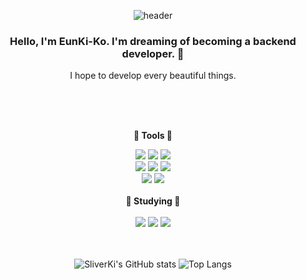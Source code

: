 <div align ="center">

![header](https://capsule-render.vercel.app/api?type=waving&text=Hello%20Stranger%20👋&color=timeGradient&height=270&section=header&fontColor=FFFFFF&fontSize=80&animation=twinkling)


### Hello, I'm EunKi-Ko. I'm dreaming of becoming a backend developer. 🌱
I hope to develop every beautiful things.

<br><br>

<br/><b>🫧 Tools 🫧</b><br/>



<img src="https://img.shields.io/badge/Python-003399?style=plastic&logo=Python&logoColor=white"/>
<img src="https://img.shields.io/badge/JavaScript-F7DF1E?style=plastic&logo=JavaScript&logoColor=white"/>
<img src="https://img.shields.io/badge/django-22741C?style=plastic&logo=DJANGO&logoColor=white"/>

<br/>
<img src="https://img.shields.io/badge/SQLite-003B57?style=plastic&logo=SQLite&logoColor=white"/>
<img src="https://img.shields.io/badge/PostgreSQL-4169E1?style=plastic&logo=PostgreSQL&logoColor=white"/>
<img src="https://img.shields.io/badge/MySQL-4479A1?style=plastic&logo=MySQL&logoColor=white"/>

<br/>
<img src="https://img.shields.io/badge/HTML5-E34F26?style=plastic&logo=HTML5&logoColor=white"/>
<img src="https://img.shields.io/badge/CSS3-1572B6?style=plastic&logo=CSS3&logoColor=white"/>

<br>
<br>
<b>🫧 Studying 🫧</b>

<br>
<br>  

<img src="https://img.shields.io/badge/Docker-2496ED?style=plastic&logo=Docker&logoColor=white"/>
<img src="https://img.shields.io/badge/Nginx-009639?style=plastic&logo=Nginx&logoColor=white"/>
<img src="https://img.shields.io/badge/Celery-37814A?style=plastic&logo=Celery&logoColor=white"/>
  
</div>  

<br>
<br>

<div align ="center">

![SliverKi's GitHub stats](https://github-readme-stats.vercel.app/api?username=sliverKi&theme=codeSTACKr&show_icons=true)
![Top Langs](https://github-readme-stats.vercel.app/api/top-langs/?username=sliverKi&layout=compact&theme=codeSTACKr)

</div>

<!--
**sliverKi/sliverKi** is a ✨ _special_ ✨ repository because its `README.md` (this file) appears on your GitHub profile.

Here are some ideas to get you started:

- 🔭 I’m currently working on ...
- 🌱 I’m currently learning ...
- 👯 I’m looking to collaborate on ...
- 🤔 I’m looking for help with ...
- 💬 Ask me about ...
- 📫 How to reach me: ...
- 😄 Pronouns: ...
- ⚡ Fun fact: ...
-->

